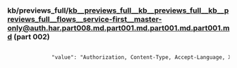 ### kb/previews_full/kb__previews_full__kb__previews_full__kb__previews_full__flows__service-first__master-only@auth.har.part008.md.part001.md.part001.md.part001.md (part 002)

```md

              "value": "Authorization, Content-Type, Accept-Language, X-Requested-With, X-ALTEGIO-Application-Name, X-ALTEGIO-Application-Action, X-ALTE
```

```
